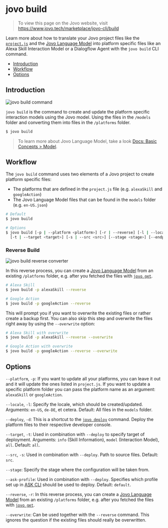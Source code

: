 # jovo build

> To view this page on the Jovo website, visit https://www.jovo.tech/marketplace/jovo-cli/build

Learn more about how to translate your Jovo project files like the [`project.js`](https://www.jovo.tech/docs/project-js) and the [Jovo Language Model](https://www.jovo.tech/docs/model) into platform specific files like an Alexa Skill Interaction Model or a Dialogflow Agent with the `jovo build` CLI command.

* [Introduction](#introduction)
* [Workflow](#workflow)
* [Options](#options)


## Introduction

![jovo build command](../img/jovo-build.png "jovo build command")

`jovo build` is the command to create and update the platform specific interaction models using the Jovo model. Using the files in the `/models` folder and converting them into files in the `/platforms` folder.

```sh
$ jovo build
```

> To learn more about Jovo Language Model, take a look [Docs: Basic Concepts > Model](https://www.jovo.tech/docs/model).

## Workflow

The `jovo build` command uses two elements of a Jovo project to create platform specific files:

* The platforms that are defined in the `project.js` file (e.g. `alexaSkill` and `googleAction`)
* The Jovo Language Model files that can be found in the `models` folder (e.g. `en-US.json`)


```sh
# Default
$ jovo build

# Options
$ jovo build [-p | --platform <platform>] [-r | --reverse] [-l | --locale <locale>] [-d | --deploy]
  [-t | --target <target>] [-s | --src <src>] [--stage <stage>] [--endpoint <endpoint>] [--ask-profile <profileName>] [--overwrite]
```

### Reverse Build

![jovo build reverse converter](../img/jovo-build-reverse.png "jovo build reverse command")

In this reverse process, you can create a [Jovo Language Model](https://www.jovo.tech/docs/model) from an existing `/platforms` folder, e.g. after you fetched the files with [`jovo get`](https://www.jovo.tech/marketplace/jovo-cli/get).

```sh
# Alexa Skill
$ jovo build -p alexaSkill --reverse

# Google Action
$ jovo build -p googleAction --reverse
```

This will prompt you if you want to overwrite the existing files or rather create a backup first. You can also skip this step and overwrite the files right away by using the `--overwrite` option:

```sh
# Alexa Skill with overwrite
$ jovo build -p alexaSkill --reverse --overwrite

# Google Action with overwrite
$ jovo build -p googleAction --reverse --overwrite
```



## Options

`--platform`, `-p`: If you want to update all your platforms, you can leave it out and it will update the ones listed in `project.js`. If you want to update a specific platform folder you can pass the platform name as an argument: `alexaSkill` or `googleAction`.

`--locale`, `-l`: Specify the locale, which should be created/updated. Arguments: `en-US`, `de-DE`, et cetera. Default: All files in the `models` folder.

`--deploy`, `-d`: This is a shortcut to the [`jovo deploy`](https://www.jovo.tech/marketplace/jovo-cli/deploy) command. Deploy the platform files to their respective developer console.

`--target`, `-t`: Used in combination with `--deploy` to specify target of deployment. Arguments: `info` (Skill Information), `model` (Interaction Model), `all`. Default: `all`.

`--src`, `-s`: Used in combination with `--deploy`. Path to source files. Default: `src`. 

`--stage`: Specify the stage where the configuration will be taken from.

`--ask-profile`: Used in combination with `--deploy`. Specifies which profile set up in [ASK CLI](https://developer.amazon.com/docs/smapi/quick-start-alexa-skills-kit-command-line-interface.html) should be used to deploy. Default: `default`.

`--reverse`, `-r`: In this reverse process, you can create a [Jovo Language Model](https://www.jovo.tech/docs/model) from an existing `/platforms` folder, e.g. after you fetched the files with [`jovo get`](https://www.jovo.tech/marketplace/jovo-cli/get).

`--overwrite`: Can be used together with the `--reverse` command. This ignores the question if the existing files should really be overwritten.